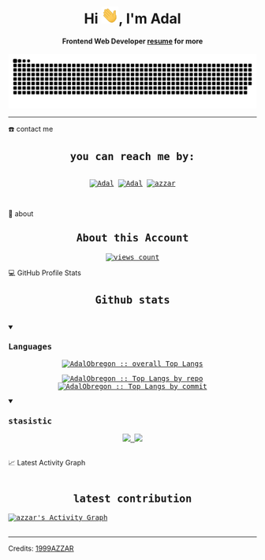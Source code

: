 <div align="center">
<h1 align="center">Hi <img width="35" src="https://github.com/AdalObregon/AdalObregon/blob/main/assets/img/waving.gif">, I'm Adal</h1>
<h4 align="center">Frontend Web Developer  <a href="https://github.com/AdalObregon/AdalObregon/blob/main/assets/doc/adal_resume.pdf" target="_blank">resume</a> for more</h4>
</div>

<div align="center">
  <a href="https://AdalObregon.github.io/AdalObregon/">
  <img  src="https://github.com/AdalObregon/AdalObregon/blob/main/assets/img/grid-snake.svg"
       alt="snake" /></a>
</div>

-----
  <summary>☎️ contact me</summary>
<div>
  <samp>
    <h2 align="center">you can reach me by:</h2>
    <p align="center">
      <br/>
      <a href="https://www.linkedin.com/in/adal-obregon/" target="_blank"><img align="center"
         src="https://img.shields.io/badge/linkedin-%231DA1F2.svg?style=for-the-badge&logo=linkedin&logoColor=white"
         alt="Adal" height="30"/></a>
      <a href="https://twitter.com/AdalObregon" target="_blank"><img align="center"
        src="https://img.shields.io/badge/twitter-1DA1F2.svg?style=for-the-badge&logo=twitter&logoColor=white"
        alt="Adal" height="30"/></a>
      <a href="https://discord.com/users/742412946843369562" target="_blank"><img align="center"
        src="https://img.shields.io/badge/Discord-5865F2?style=for-the-badge&logo=discord&logoColor=white"
        alt="azzar" height="30"/></a>
    </p>
      <br>
    </p>
  </samp>
</div>


  <summary>🧮 about</summary>
<div>
<samp>
<h2 align="center">About this Account</h2>
 <p align="center">
  <a href="github.com/AdalObregon" target="blank"><img align="center" 
     src="https://komarev.com/ghpvc/?username=AdalObregon&style=for-the-badge&label=PROFILE+VIEWS" height="25"
     alt="views count" /></a>

  </p>

 </samp>
</div>

  <summary>💻 GitHub Profile Stats</summary>
  <div>
  <samp>
    <h2 align="center"> Github stats </h2>
      <br/>
    <details open>
  <summary><h3>Languages</h3></summary>
            <p align="center">
        <a href="https://github.com/AdalObregon/">
          <img src="https://github-readme-stats.vercel.app/api/top-langs/?username=AdalObregon&langs_count=6&theme=gruvbox&layout=compact&hide_border=true"
          alt="AdalObregon :: overall Top Langs " /></a>
      </p>
        <p align="center">
          <a href="https://github.com/AdalObregon/">
          <img width="45%" src="https://github-profile-summary-cards.vercel.app/api/cards/repos-per-language?username=AdalObregon&theme=gruvbox&layout=compact&hide_border=true"
          alt="AdalObregon :: Top Langs by repo" />
          <img width="45%" src="https://github-profile-summary-cards.vercel.app/api/cards/most-commit-language?username=AdalObregon&theme=gruvbox&layout=compact&hide_border=true"
          alt="AdalObregon :: Top Langs by commit" />
          </a>
        </p>
    <details open>
  <summary><h3>stasistic</h3></summary>
        <p align="center">
          <a href="https://github.com/AdalObregon/">
          <img width="49.5%" src="https://github-readme-stats.vercel.app/api?username=AdalObregon&show_icons=true&theme=gruvbox&hide_border=true" />
          <img width="49.5%" src="https://github-readme-streak-stats.herokuapp.com/?user=AdalObregon&theme=gruvbox&hide_border=true" />
          </a>
       </p>
     <br>
     </samp>
  </div>    
</details>

  <summary>📈 Latest Activity Graph</summary>
  <samp>
  <br/>
  <h2 align="center"> latest contribution </h2>
<a href="https://github.com/ashutosh00710/github-readme-activity-graph">
  <img alt="azzar's Activity Graph" src="https://activity-graph.herokuapp.com/graph/?username=AdalObregon&bg_color=000&color=fff&line=00E676&point=fff&hide_border=true" /></a>
<br/>
  </samp>

<br/>

-----
Credits: [1999AZZAR](https://github.com/1999AZZAR)